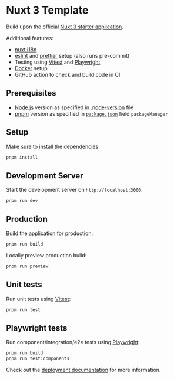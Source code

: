 # Nuxt 3 Template

Build upon the official [Nuxt 3 starter application](https://nuxt.com/docs/getting-started/introduction).

Additional features:

- [nuxt i18n](https://nuxt.com/modules/i18n)
- [eslint](https://nuxt.com/modules/eslint) and [prettier](https://prettier.io/) setup (also runs pre-commit)
- Testing using [Vitest](https://vitest.dev) and [Playwright](https://playwright.dev)
- [Docker](https://www.docker.com) setup
- GitHub action to check and build code in CI

## Prerequisites

- [Node.js](https://nodejs.org/en) version as specified in [.node-version](./.node-version) file
- [pnpm](https://pnpm.io/) version as specified in [`package.json`](./package.json) field `packageManager`

## Setup

Make sure to install the dependencies:

```bash
pnpm install
```

## Development Server

Start the development server on `http://localhost:3000`:

```bash
pnpm run dev
```

## Production

Build the application for production:

```bash
pnpm run build
```

Locally preview production build:

```bash
pnpm run preview
```

## Unit tests

Run unit tests using [Vitest](https://vitest.dev):

```bash
pnpm run test
```

## Playwright tests

Run component/integration/e2e tests using [Playwright](https://playwright.dev):

```bash
pnpm run build
pnpm run test:components
```

Check out the [deployment documentation](https://nuxt.com/docs/getting-started/deployment) for more information.
